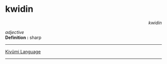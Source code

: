 
# kwidin

<div align="right"><i>kwidin</i></div>

*adjective*  
**Definition :** sharp  

---

[Kivümi Language](../README.md)

---
